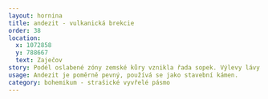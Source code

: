 ```yaml
---
layout: hornina
title: andezit - vulkanická brekcie
order: 38
location:
  x: 1072858
  y: 788667
  text: Zaječov
story: Podél oslabené zóny zemské kůry vznikla řada sopek. Výlevy lávy se střídaly s chrlením sopečného popela a bomb při erupcích. Usazováním vrstev sopečných vyvrženin vznikaly tufy, z nichž se tvořily kužely vulkánů. Již zpevněné vrstvy tufů byly často při dalších erupcích roztrhány a rozmetány. Vznikla změť ostrohranných úlomků, navršených bez ladu a skladu. Všimněte si, že vrstvičky tufu mají v každém úlomku jiný směr. Mezery mezi úlomky později vyplnil kalcit a spojil je v horninu, které říkáme brekcie.
usage: Andezit je poměrně pevný, používá se jako stavební kámen.
category: bohemikum - strašické vyvřelé pásmo
---
```


